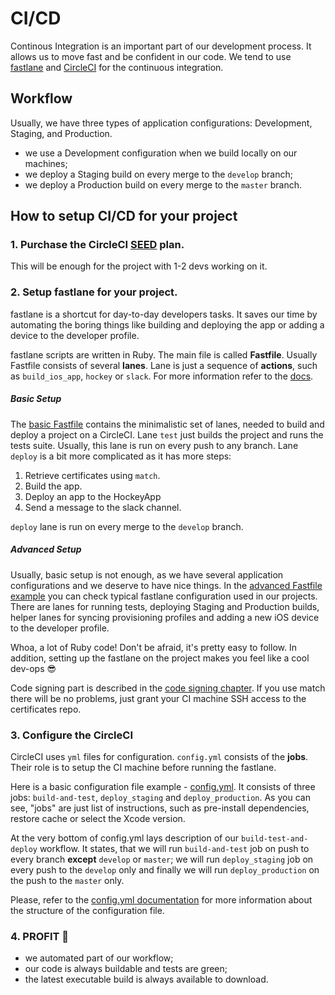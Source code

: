 # CI/CD

Continous Integration is an important part of our development process. It allows us to move fast and be confident in our code. We tend to use [fastlane](https://fastlane.tools) and [CircleCI](https://circleci.com) for the continuous integration.

## Workflow

Usually, we have three types of application configurations: Development, Staging, and Production.

- we use a Development configuration when we build locally on our machines;
- we deploy a Staging build on every merge to the `develop` branch;
- we deploy a Production build on every merge to the `master` branch.

## How to setup CI/CD for your project

### 1. Purchase the CircleCI [**SEED**](https://circleci.com/pricing/#build-os-x) plan. 
This will be enough for the project with 1-2 devs working on it.


### 2. Setup fastlane for your project.

fastlane is a shortcut for day-to-day developers tasks. It saves our time by automating the boring things like building and deploying the app or adding a device to the developer profile.

fastlane scripts are written in Ruby. The main file is called **Fastfile**. Usually Fastfile consists of several **lanes**. Lane is just a sequence of **actions**, such as `build_ios_app`, `hockey` or `slack`. For more information refer to the [docs](https://docs.fastlane.tools). 

##### Basic Setup

The [basic Fastfile](resources/Fastfile-Basic) contains the minimalistic set of lanes, needed to build and deploy a project on a CircleCI. Lane `test` just builds the project and runs the tests suite. Usually, this lane is run on every push to any branch. Lane `deploy` is a bit more complicated as it has more steps:

1. Retrieve certificates using `match`.
2. Build the app.
3. Deploy an app to the HockeyApp
4. Send a message to the slack channel.

`deploy` lane is run on every merge to the `develop` branch.

##### Advanced Setup

Usually, basic setup is not enough, as we have several application configurations and we deserve to have nice things. In the [advanced Fastfile example](resources/Fastfile-Advanced) you can check typical fastlane configuration used in our projects. There are lanes for running tests, deploying Staging and Production builds, helper lanes for syncing provisioning profiles and adding a new iOS device to the developer profile.

Whoa, a lot of Ruby code! Don't be afraid, it's pretty easy to follow. In addition, setting up the fastlane on the project makes you feel like a cool dev-ops 😎 

Code signing part is described in the [code signing chapter](2-code-signing.md). If you use match there will be no problems, just grant your CI machine SSH access to the certificates repo.

### 3. Configure the CircleCI

CircleCI uses `yml` files for configuration. `config.yml` consists of the **jobs**. Their role is to setup the CI machine before running the fastlane. 

Here is a basic configuration file example - [config.yml](resources/circle-config.yml). It consists of three jobs: `build-and-test`, `deploy_staging` and `deploy_production`. As you can see, "jobs" are just list of instructions, such as pre-install dependencies, restore cache or select the Xcode version.

At the very bottom of config.yml lays description of our `build-test-and-deploy` workflow. It states, that we will run `build-and-test` job on push to every branch **except** `develop` or `master`; we will run `deploy_staging` job on every push to the `develop` only and finally we will run `deploy_production` on the push to the `master` only.

Please, refer to the [config.yml documentation](https://circleci.com/docs/2.0/) for more information about the structure of the configuration file.

### 4. PROFIT 🚀

- we automated part of our workflow;
- our code is always buildable and tests are green;
- the latest executable build is always available to download.
